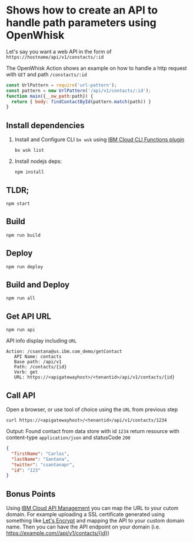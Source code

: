 # Shows how to create an API to handle path parameters using OpenWhisk

Let's say you want a web API in the form of `https://hostname/api/v1/constacts/:id`

The OpenWhisk Action shows an example on how to handle a http request with `GET` and path `/constacts/:id`
```javascript
const UrlPattern = require('url-pattern');
const pattern = new UrlPattern('/api/v1/contacts/:id');
function main({__ow_path:path}) {
  return { body: findContactById(pattern.match(path)) }
}
```

## Install dependencies
1. Install and Configure CLI `bx wsk` using [IBM Cloud CLI Functions plugin](https://console.bluemix.net/docs/openwhisk/bluemix_cli.html#cloudfunctions_cli)
    ```
    bx wsk list
    ```
2. Install nodejs deps:
    ```
    npm install
    ```

## TLDR;
```
npm start
```

## Build
```
npm run build
```

## Deploy
```
npm run deploy
```

## Build and Deploy
```
npm run all
```

## Get API URL
```
npm run api
```
API info display including `URL`
```
Action: /csantana@us.ibm.com_demo/getContact
   API Name: contacts
   Base path: /api/v1
   Path: /contacts/{id}
   Verb: get
   URL: https://<apigatewayhost>/<tenantid>/api/v1/contacts/{id}
```

## Call API
Open a browser, or use tool of choice using the `URL` from previous step
```
curl https://<apigatewayhost>/<tenantid>/api/v1/contacts/1234
```
Output: Found contact from data store with id `1234` return resource with content-type `application/json` and statusCode `200`
```json
{
  "firstName": "Carlos",
  "lastName": "Santana",
  "twitter": "csantanapr",
  "id": "123"
}
```

## Bonus Points
Using [IBM Cloud API Management](https://console.bluemix.net/docs/apis/management/manage_apis.html#custom_domains) you can map the URL to your cutom domain.
For example uploading a SSL certificate generated using something like [Let's Encrypt](https://letsencrypt.org/) and mapping the API to your custom domain name.
Then you can have the API endpoint on your domain (i.e. https://example.com//api/v1/contacts/{id})
